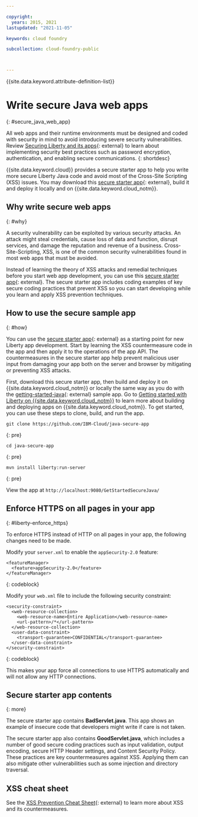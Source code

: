 ```yaml
---

copyright:
  years: 2015, 2021
lastupdated: "2021-11-05"

keywords: cloud foundry

subcollection: cloud-foundry-public



---
```


{{site.data.keyword.attribute-definition-list}}

# Write secure Java web apps
{: #secure_java_web_app}

All web apps and their runtime environments must be designed and coded with security in mind to avoid introducing severe security vulnerabilities.  Review [Securing Liberty and its apps](https://www.ibm.com/support/knowledgecenter/en/SSEQTP_liberty/com.ibm.websphere.wlp.doc/ae/twlp_sec.html){: external} to learn about implementing security best practices such as password encryption, authentication, and enabling secure communications.
{: shortdesc}

{{site.data.keyword.cloud}} provides a secure starter app to help you write more secure Liberty Java code and avoid most of the Cross-Site Scripting (XSS) issues. You may download this [secure starter app](https://github.com/IBM-Cloud/java-secure-app){: external}, build it and deploy it locally and on {{site.data.keyword.cloud_notm}}.

## Why write secure web apps
{: #why}

A security vulnerability can be exploited by various security attacks. An attack might steal credentials, cause loss of data and function, disrupt services, and damage the reputation and revenue of a business. Cross-Site-Scripting, XSS, is one of the common security vulnerabilities found in most web apps that must be avoided.

Instead of learning the theory of XSS attacks and remedial techniques before you start  web app development, you can use this [secure starter app](https://github.com/IBM-Cloud/java-secure-app){: external}. The secure starter app includes coding examples of key secure coding practices that prevent XSS so you can start developing while you learn and apply XSS prevention techniques.

## How to use the secure sample app
{: #how}

You can use the [secure starter app](https://github.com/IBM-Cloud/java-secure-app){: external} as a starting point for new Liberty app development. Start by learning the XSS countermeasure code in the app and then apply it to the operations of the app API. The countermeasures in the secure starter app help prevent malicious user input from damaging your app both on the server and browser by mitigating or preventing XSS attacks.

First, download this secure starter app, then build and deploy it on {{site.data.keyword.cloud_notm}} or locally the same way as you do with the [getting-started-java](https://github.com/IBM-Cloud/get-started-java){: external} sample app.  Go to [Getting started with Liberty on {{site.data.keyword.cloud_notm}}](/docs/cloud-foundry-public?topic=cloud-foundry-public-getting-started-liberty) to learn more about building and deploying apps on {{site.data.keyword.cloud_notm}}.  To get started, you can use these steps to clone, build, and run the app.

```text
git clone https://github.com/IBM-Cloud/java-secure-app
```
{: pre}

```text
cd java-secure-app
```
{: pre}

```text
mvn install liberty:run-server
```
{: pre}

View the app at `http://localhost:9080/GetStartedSecureJava/`

## Enforce HTTPS on all pages in your app
{: #liberty-enforce_https}

To enforce HTTPS instead of HTTP on all pages in your app, the following changes need to be made.

Modify your `server.xml` to enable the `appSecurity-2.0` feature:

```text
<featureManager>
  <feature>appSecurity-2.0</feature>
</featureManager>
```
{: codeblock}

Modify your `web.xml` file to include the following security constraint:

```text
<security-constraint>
  <web-resource-collection>
    <web-resource-name>Entire Application</web-resource-name>
    <url-pattern>/*</url-pattern>
  </web-resource-collection>
  <user-data-constraint>
    <transport-guarantee>CONFIDENTIAL</transport-guarantee>
  </user-data-constraint>
</security-constraint>
```
{: codeblock}

This makes your app force all connections to use HTTPS automatically and will not allow any HTTP connections.

## Secure starter app contents
{: more}

The secure starter app contains **BadServlet.java**. This app shows an example of insecure code that developers might write if care is not taken.

The secure starter app also contains **GoodServlet.java**, which includes a number of good secure coding practices such as input validation, output encoding, secure HTTP Header settings, and Content Security Policy. These practices are key countermeasures against XSS. Applying them can also mitigate other vulnerabilities such as some injection and directory traversal.

## XSS cheat sheet

See the [XSS Prevention Cheat Sheet](https://cheatsheetseries.owasp.org/cheatsheets/Cross_Site_Scripting_Prevention_Cheat_Sheet.html){: external} to learn more about XSS and its countermeasures.


